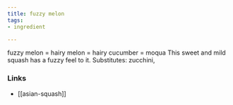 ```yaml
---
title: fuzzy melon
tags:
- ingredient

---
```

fuzzy melon = hairy melon = hairy cucumber = moqua This sweet and mild squash has a fuzzy feel to it. Substitutes: zucchini,

### Links

* [[asian-squash]]
